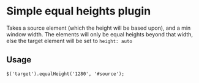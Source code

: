 # Simple equal heights plugin

Takes a source element (which the height will be based upon), and a min window width. The elements will only be equal heights beyond that width, else the target element will be set to `height: auto`

## Usage

```
$('target').equalHeight('1280', '#source');
```
